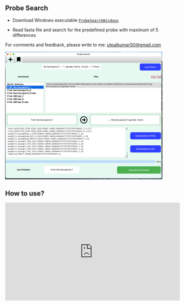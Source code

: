 ## Probe Search

-   Download Windows executable [`ProbeSearchWindows`](https://drive.google.com/file/d/1N8NBgGfMq4hsjp6-nC60fwW7fa6lDsDo/view?usp=sharing)

    

-   Read fasta file and search for the predefined probe with maximum of 5 differences

For comments and feedback, please write to me: utpalkumar50@gmail.com

<img src="docs/Screenshot.png" style="zoom:80%;" />



## How to use?

<iframe width="560" height="315" src="https://www.youtube.com/embed/4LkdwBZASE0" title="YouTube video player" frameborder="0" allow="accelerometer; autoplay; clipboard-write; encrypted-media; gyroscope; picture-in-picture" allowfullscreen></iframe>
